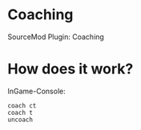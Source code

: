 # Coaching
SourceMod Plugin: Coaching

# How does it work?
InGame-Console: 
```
coach ct
coach t
uncoach
```
